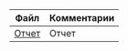 | Файл | Комментарии |
| ---- | ----------- |
|[Отчет](https://github.com/Dmitriy-Tkachenko/AudioNotesVK/blob/master/docs/%D0%9E%D1%82%D1%87%D0%B5%D1%82/%D0%9E%D1%82%D1%87%D0%B5%D1%82.docx?raw=true) | Отчет |
